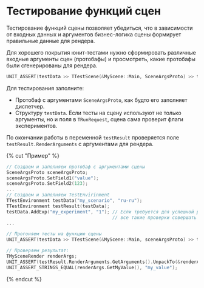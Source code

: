 # Тестирование функций сцен

Тестирование функций сцены позволяет убедиться, что в зависимости от входных данных и аргументов бизнес-логика сцены формирует правильные данные для рендера.

Для хорошего покрытия юнит-тестами нужно сформировать различные входные аргументы сцен (протобафы) и просмотреть, какие протобафы были сгенерированы для рендера.

```c++
UNIT_ASSERT(testData >> TTestScene(&MyScene::Main, SceneArgsProto) >> testResult);
```

Для тестирования заполните:

* Протобаф с аргументами `SceneArgsProto`, как будто его заполняет диспетчер.
* Структуру `testData`. Если тесты на сцену используют не только аргументы, но и поля в `TRunRequest`, сцена сама проверит флаги экспериментов.

По окончании работы в переменной `testResult` проверяется поле `testResult.RenderArguments` с аргументами для рендера.

{% cut "Пример" %}

```c++
// Создаем и заполняем протобаф с аргументами сцены
SceneArgsProto sceneArgsProto;
sceneArgsProto.SetField1("value");
sceneArgsProto.SetField2(123);
...
// Создаем и заполняем TestEnvirinment
TTestEnvironment testData("my_scenario", "ru-ru");
TTestEnvironment testResult(testData);
testData.AddExp("my_experiment", "1"); // Если требуется для успешной работы функций сцены, хотя желательно
                                       // все такие проверки совершать на уровне диспетчера.
...

// Прогоняем тесты на функцию сцены
UNIT_ASSERT(testData >> TTestScene(&MyScene::Main, sceneArgsProto) >> testResult);

// Проверяем результат:
TMySceneRender renderArgs;
UNIT_ASSERT(testResult.RenderArguments.GetArguments().UnpackTo(&renderArgs));
UNIT_ASSERT_STRINGS_EQUAL(renderArgs.GetMyValue(), "my_value");
```
{% endcut %}